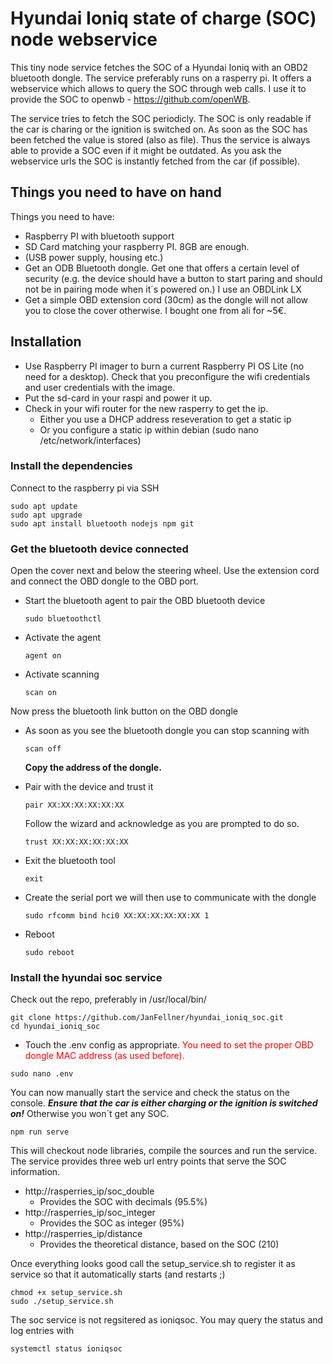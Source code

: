 # Hyundai Ioniq state of charge (SOC) node webservice

This tiny node service fetches the SOC of a Hyundai Ioniq with an OBD2 bluetooth dongle. The service preferably runs on a rasperry pi. It offers a webservice which allows to query the SOC through web calls. I use it to provide the SOC to openwb - https://github.com/openWB.

The service tries to fetch the SOC periodicly. The SOC is only readable if the car is charing or the ignition is switched on. As soon as the SOC has been fetched the value is stored (also as file).
Thus the service is always able to provide a SOC even if it might be outdated. As you ask the webservice urls the SOC is instantly fetched from the car (if possible).

## Things you need to have on hand
Things you need to have:
- Raspberry PI with bluetooth support
- SD Card matching your raspberry PI. 8GB are enough.
- (USB power supply, housing etc.)
- Get an ODB Bluetooth dongle. Get one that offers a certain level of security (e.g. the device should have a button to start paring and should not be in pairing mode when it´s powered on.) I use an OBDLink LX
- Get a simple OBD extension cord (30cm) as the dongle will not allow you to close the cover otherwise. I bought one from ali for ~5€.

## Installation
* Use Raspberry PI imager to burn a current Raspberry PI OS Lite (no need for a desktop). Check that you preconfigure the wifi credentials and user credentials with the image.
* Put the sd-card in your raspi and power it up.
* Check in your wifi router for the new rasperry to get the ip.
  * Either you use a DHCP address reseveration to get a static ip
  * Or you configure a static ip within debian (sudo nano /etc/network/interfaces)

### Install the dependencies
Connect to the raspberry pi via SSH
  ```
  sudo apt update
  sudo apt upgrade
  sudo apt install bluetooth nodejs npm git
  ```

### Get the bluetooth device connected
Open the cover next and below the steering wheel. Use the extension cord and connect the OBD dongle to the OBD port.

* Start the bluetooth agent to pair the OBD bluetooth device
  ```
  sudo bluetoothctl
  ```

* Activate the agent
  ```
  agent on
  ```

* Activate scanning
  ```
  scan on
  ```

Now press the bluetooth link button on the OBD dongle

* As soon as you see the bluetooth dongle you can stop scanning with
  ```
  scan off
  ```
  **Copy the address of the dongle.**
  
* Pair with the device and trust it
  ```
  pair XX:XX:XX:XX:XX:XX
  ```
  Follow the wizard and acknowledge as you are prompted to do so.
  ```
  trust XX:XX:XX:XX:XX:XX
  ```

* Exit the bluetooth tool 
  ```
  exit
  ```

* Create the serial port we will then use to communicate with the dongle
  ```
  sudo rfcomm bind hci0 XX:XX:XX:XX:XX:XX 1
  ```
  
* Reboot
  ```
  sudo reboot
  ```

### Install the hyundai soc service
Check out the repo, preferably in /usr/local/bin/

```
git clone https://github.com/JanFellner/hyundai_ioniq_soc.git
cd hyundai_ioniq_soc
```

- Touch the .env config as appropriate. <span style="color:red">You need to set the proper OBD dongle MAC address (as used before).<span style="color:red">

```
sudo nano .env
```

You can now manually start the service and check the status on the console. ***Ensure that the car is either charging or the ignition is switched on!*** Otherwise you won´t get any SOC.

```
npm run serve
```

This will checkout node libraries, compile the sources and run the service.
The service provides three web url entry points that serve the SOC information.

- http://rasperries_ip/soc_double
  - Provides the SOC with decimals (95.5%)
- http://rasperries_ip/soc_integer
  - Provides the SOC as integer (95%)
- http://rasperries_ip/distance
  - Provides the theoretical distance, based on the SOC (210)

Once everything looks good call the setup_service.sh to register it as service so that it automatically starts (and restarts ;)

```
chmod +x setup_service.sh
sudo ./setup_service.sh
```

The soc service is not regsitered as ioniqsoc.
You may query the status and log entries with

```
systemctl status ioniqsoc
```


